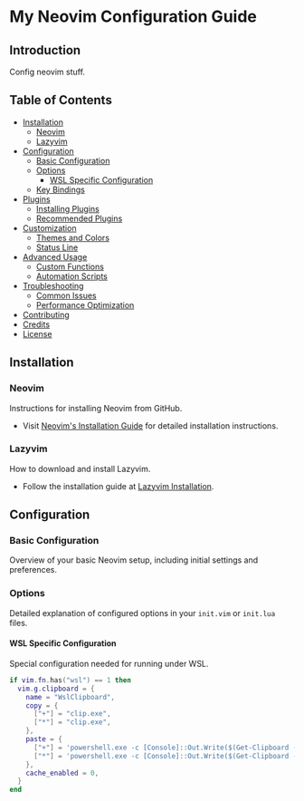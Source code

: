 # My Neovim Configuration Guide

## Introduction

Config neovim stuff.

## Table of Contents

- [Installation](#installation)
  - [Neovim](#neovim)
  - [Lazyvim](#lazyvim)
- [Configuration](#configuration)
  - [Basic Configuration](#basic-configuration)
  - [Options](#options)
    - [WSL Specific Configuration](#wsl-specific-configuration)
  - [Key Bindings](#key-bindings)
- [Plugins](#plugins)
  - [Installing Plugins](#installing-plugins)
  - [Recommended Plugins](#recommended-plugins)
- [Customization](#customization)
  - [Themes and Colors](#themes-and-colors)
  - [Status Line](#status-line)
- [Advanced Usage](#advanced-usage)
  - [Custom Functions](#custom-functions)
  - [Automation Scripts](#automation-scripts)
- [Troubleshooting](#troubleshooting)
  - [Common Issues](#common-issues)
  - [Performance Optimization](#performance-optimization)
- [Contributing](#contributing)
- [Credits](#credits)
- [License](#license)

## Installation

### Neovim

Instructions for installing Neovim from GitHub.

- Visit [Neovim's Installation Guide](https://github.com/neovim/neovim/blob/master/INSTALL.md) for detailed installation instructions.

### Lazyvim

How to download and install Lazyvim.

- Follow the installation guide at [Lazyvim Installation](https://www.lazyvim.org/installation).

## Configuration

### Basic Configuration

Overview of your basic Neovim setup, including initial settings and preferences.

### Options

Detailed explanation of configured options in your `init.vim` or `init.lua` files.

#### WSL Specific Configuration

Special configuration needed for running under WSL.

```lua
if vim.fn.has("wsl") == 1 then
  vim.g.clipboard = {
    name = "WslClipboard",
    copy = {
      ["+"] = "clip.exe",
      ["*"] = "clip.exe",
    },
    paste = {
      ["+"] = 'powershell.exe -c [Console]::Out.Write($(Get-Clipboard -Raw).tostring().replace("`r", ""))',
      ["*"] = 'powershell.exe -c [Console]::Out.Write($(Get-Clipboard -Raw).tostring().replace("`r", ""))',
    },
    cache_enabled = 0,
  }
end
